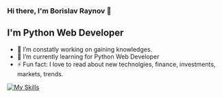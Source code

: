 ### Hi there, I'm Borislav Raynov 👋
## I'm Python Web Developer

- 🔭 I’m constatly working on gaining knowledges.
- 🌱 I’m currently learning for Python Web Developer
- ⚡ Fun fact: I love to read about new technolgies, financе, investments, markets, trends.

[![My Skills](https://skillicons.dev/icons?i=py,django,postgres,docker,mysql,vscode,js,css,html,postman&theme=dark)](https://github.com/BorislavRaynov)
